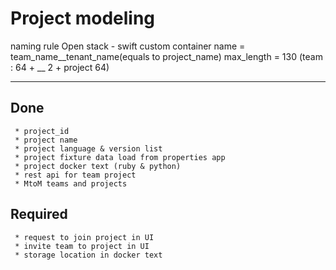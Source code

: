 Project modeling
===

naming rule
Open stack - swift custom container name = team_name__tenant_name(equals to project_name)
    max_length = 130 (team : 64 + __ 2 + project 64)

---

Done
---
```
 * project_id
 * project name
 * project language & version list
 * project fixture data load from properties app
 * project docker text (ruby & python)
 * rest api for team project
 * MtoM teams and projects
```

Required
---
```
 * request to join project in UI
 * invite team to project in UI
 * storage location in docker text
```
